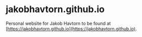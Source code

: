 # jakobhavtorn.github.io

Personal website for Jakob Havtorn to be found at [https://jakobhavtorn.github.io](https://jakobhavtorn.github.io).
